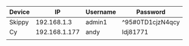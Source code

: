 
| Device | IP            | Username | Password         |
| ------ | ------------- | -------- | ---------------- |
| Skippy | 192.168.1.3   | admin1   | ^95#0TD1cjzN4qcy |
| Cy     | 192.168.1.177 | andy     | ldj81771         |
|        |               |          |                  |

